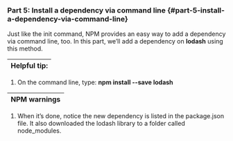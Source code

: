 ### Part 5: Install a dependency via command line {#part-5-install-a-dependency-via-command-line}

Just like the init command, NPM provides an easy way to add a dependency via command line, too. In this part, we’ll add a dependency on **lodash** using this method.

| **Helpful tip:** |
| --- |

1.  On the command line, type: **npm install --save lodash**

| **NPM warnings** |
| --- |

1.  When it’s done, notice the new dependency is listed in the package.json file. It also downloaded the lodash library to a folder called node_modules.

|  |
| --- |